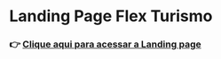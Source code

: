 # Landing Page Flex Turismo

### 👉 [Clique aqui para acessar a Landing page](https://israeljorge.github.io/landing-page-flex_turismo/)
